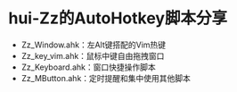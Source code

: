 # hui-Zz的AutoHotkey脚本分享

- Zz_Window.ahk：左Alt键搭配的Vim热键
- Zz_key_vim.ahk：鼠标中键自由拖拽窗口
- Zz_Keyboard.ahk：窗口快捷操作脚本
- Zz_MButton.ahk：定时提醒和集中使用其他脚本
